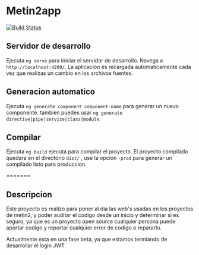 # Metin2app

[![Build Status](https://travis-ci.org/luisito666/Mt2Web.js.svg?branch=master)](https://travis-ci.org/luisito666/F2RestClient)

## Servidor de desarrollo

Ejecuta `ng serve` para iniciar el servidor de desarrollo. Navega a `http://localhost:4200/`. La aplicacion es recargada automaticamente cada vez que realizas un cambio en los archivos fuentes.

## Generacion automatico

Ejecuta `ng generate component component-name` para generar un nuevo componente. tambien puedes usar `ng generate directive|pipe|service|class|module`.

## Compilar

Ejecuta `ng build` ejecuta para compilar el proyecto. El proyecto compilado quedara en el directorio `dist/` , use la opción `-prod` para generar un compilado listo para produccion.

=======
## Descripcion

Este proyecto es realizo para poner al dia las web's usadas en los proyectos de metin2, y poder auditar el codigo desde un inicio y determinar si es seguro, ya que es un proyecto open source cualquier persona puede aportar codigo y reportar cualquier error de codigo o repararlo.

Actualmente esta en una fase beta, ya que estamos termiando de desarrollar el login JWT.
